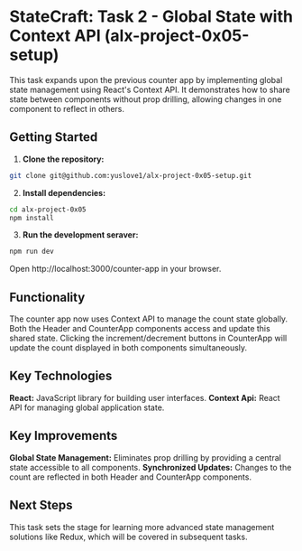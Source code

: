# StateCraft: Task 2 - Global State with Context API (alx-project-0x05-setup)

This task expands upon the previous counter app by implementing global state management using React's Context API. It demonstrates how to share state between components without prop drilling, allowing changes in one component to reflect in others.


## Getting Started

1. **Clone the repository:**

```bash
git clone git@github.com:yuslove1/alx-project-0x05-setup.git

```
2. **Install dependencies:**

```bash
cd alx-project-0x05
npm install

```
3. **Run the development seraver:**

```bash
npm run dev

```

Open http://localhost:3000/counter-app in your browser.

## Functionality
The counter app now uses Context API to manage the count state globally. Both the Header and CounterApp components access and update this shared state. Clicking the increment/decrement buttons in CounterApp will update the count displayed in both components simultaneously.

## Key Technologies
**React:** JavaScript library for building user interfaces.
**Context Api:** React API for managing global application state.

## Key Improvements
**Global State Management:** Eliminates prop drilling by providing a central state accessible to all components.
**Synchronized Updates:** Changes to the count are reflected in both Header and CounterApp components.


## Next Steps
This task sets the stage for learning more advanced state management solutions like Redux, which will be covered in subsequent tasks.
